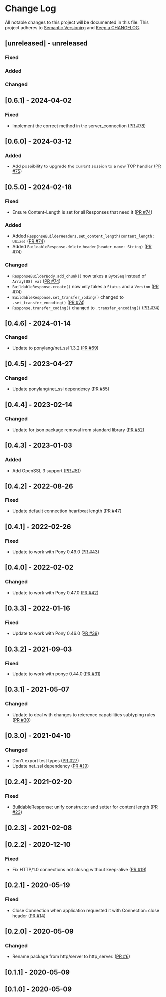 # Change Log

All notable changes to this project will be documented in this file. This project adheres to [Semantic Versioning](http://semver.org/) and [Keep a CHANGELOG](http://keepachangelog.com/).

## [unreleased] - unreleased

### Fixed


### Added


### Changed


## [0.6.1] - 2024-04-02

### Fixed

- Implement the correct method in the server_connection ([PR #78](https://github.com/ponylang/http_server/pull/78))

## [0.6.0] - 2024-03-12

### Added

- Add possibility to upgrade the current session to a new TCP handler ([PR #75](https://github.com/ponylang/http_server/pull/75))

## [0.5.0] - 2024-02-18

### Fixed

- Ensure Content-Length is set for all Responses that need it ([PR #74](https://github.com/ponylang/http_server/pull/74))

### Added

- Added `ResponseBuilderHeaders.set_content_length(content_length: USize)` ([PR #74](https://github.com/ponylang/http_server/pull/74))
- Added `BuildableResponse.delete_header(header_name: String)` ([PR #74](https://github.com/ponylang/http_server/pull/74))

### Changed

- `ResponseBuilderBody.add_chunk()` now takes a `ByteSeq` instead of `Array[U8] val` ([PR #74](https://github.com/ponylang/http_server/pull/74))
- `BuildableResponse.create()` now only takes a `Status` and a `Version` ([PR #74](https://github.com/ponylang/http_server/pull/74))
- `BuildableResponse.set_transfer_coding()` changed to `.set_transfer_encoding()` ([PR #74](https://github.com/ponylang/http_server/pull/74))
- `Response.transfer_coding()` changed to `.transfer_encoding()` ([PR #74](https://github.com/ponylang/http_server/pull/74))

## [0.4.6] - 2024-01-14

### Changed

- Update to ponylang/net_ssl 1.3.2 ([PR #69](https://github.com/ponylang/http_server/pull/69))

## [0.4.5] - 2023-04-27

### Changed

- Update ponylang/net_ssl dependency ([PR #55](https://github.com/ponylang/http_server/pull/55))

## [0.4.4] - 2023-02-14

### Changed

- Update for json package removal from standard library ([PR #52](https://github.com/ponylang/http_server/pull/52))

## [0.4.3] - 2023-01-03

### Added

- Add OpenSSL 3 support ([PR #51](https://github.com/ponylang/http_server/pull/51))

## [0.4.2] - 2022-08-26

### Fixed

- Update default connection heartbeat length ([PR #47](https://github.com/ponylang/http_server/pull/47))

## [0.4.1] - 2022-02-26

### Fixed

- Update to work with Pony 0.49.0 ([PR #43](https://github.com/ponylang/http_server/pull/43))

## [0.4.0] - 2022-02-02

### Changed

- Update to work with Pony 0.47.0 ([PR #42](https://github.com/ponylang/http_server/pull/42))

## [0.3.3] - 2022-01-16

### Fixed

- Update to work with Pony 0.46.0 ([PR #39](https://github.com/ponylang/http_server/pull/39))

## [0.3.2] - 2021-09-03

### Fixed

- Update to work with ponyc 0.44.0 ([PR #31](https://github.com/ponylang/http_server/pull/31))

## [0.3.1] - 2021-05-07

### Changed

- Update to deal with changes to reference capabilities subtyping rules ([PR #30](https://github.com/ponylang/http_server/pull/30))

## [0.3.0] - 2021-04-10

### Changed

- Don't export test types ([PR #27](https://github.com/ponylang/http_server/pull/27))
- Update net_ssl dependency ([PR #29](https://github.com/ponylang/http_server/pull/29))

## [0.2.4] - 2021-02-20

### Fixed

- BuildableResponse: unify constructor and setter for content length ([PR #23](https://github.com/ponylang/http_server/pull/23))

## [0.2.3] - 2021-02-08

## [0.2.2] - 2020-12-10

### Fixed

- Fix HTTP/1.0 connections not closing without keep-alive ([PR #19](https://github.com/ponylang/http_server/pull/19))

## [0.2.1] - 2020-05-19

### Fixed

- Close Connection when application requested it with Connection: close header ([PR #14](https://github.com/ponylang/http_server/pull/14))

## [0.2.0] - 2020-05-09

### Changed

- Rename package from http/server to http_server. ([PR #6](https://github.com/ponylang/http_server/pull/6))

## [0.1.1] - 2020-05-09

## [0.1.0] - 2020-05-09

